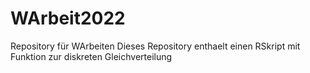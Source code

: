 # WArbeit2022
Repository für WArbeiten
Dieses Repository enthaelt einen RSkript mit Funktion zur diskreten Gleichverteilung

